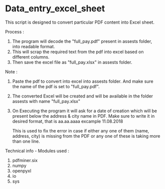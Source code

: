 # Data_entry_excel_sheet
 
This script is designed to convert particular PDF content into Excel sheet.

Process :
1. The program will decode the "full_pay.pdf" present in assests folder, into readable format.
2. This will scrap the required text from the pdf into excel based on different columns.
3. Then save the excel file as "full_pay.xlsx" in assests folder.


Note :

1. Paste the pdf to convert into excel into assests folder. And make sure the name of the pdf is set to "full_pay.pdf".
2. The converted Excel will be created and will be available in the folder assests with name "full_pay.xlsx"
3. On Executing the program it will ask for a date of creation which will be present below the address & city name in PDF. Make sure to write it in desired format, 
	that is  aa.aa.aaaa
	excample 11.08.2018
	
	This is used to fix the error in case if either any one of them (name, address, city) is missing from the PDF or any one of these is taking more than one line.

	
Technical info - Modules used :
1. pdfminer.six
2. numpy
3. openpyxl
4. io
5. sys